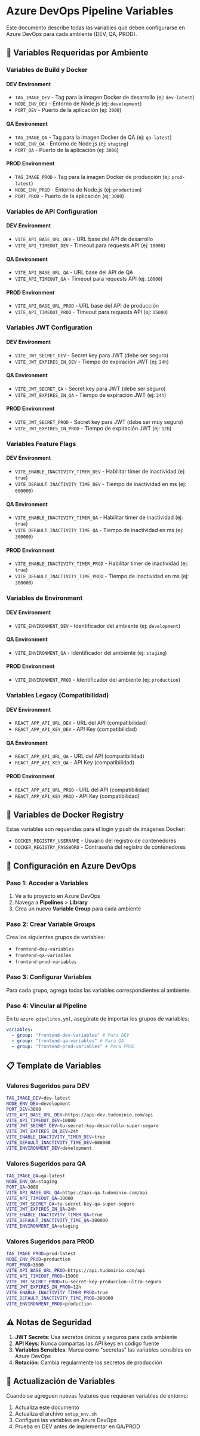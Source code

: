 # Azure DevOps Pipeline Variables

Este documento describe todas las variables que deben configurarse en Azure DevOps para cada ambiente (DEV, QA, PROD).

## 🔧 Variables Requeridas por Ambiente

### Variables de Build y Docker

#### DEV Environment

- `TAG_IMAGE_DEV` - Tag para la imagen Docker de desarrollo (ej: `dev-latest`)
- `NODE_ENV_DEV` - Entorno de Node.js (ej: `development`)
- `PORT_DEV` - Puerto de la aplicación (ej: `3000`)

#### QA Environment

- `TAG_IMAGE_QA` - Tag para la imagen Docker de QA (ej: `qa-latest`)
- `NODE_ENV_QA` - Entorno de Node.js (ej: `staging`)
- `PORT_QA` - Puerto de la aplicación (ej: `3000`)

#### PROD Environment

- `TAG_IMAGE_PROD` - Tag para la imagen Docker de producción (ej: `prod-latest`)
- `NODE_ENV_PROD` - Entorno de Node.js (ej: `production`)
- `PORT_PROD` - Puerto de la aplicación (ej: `3000`)

### Variables de API Configuration

#### DEV Environment

- `VITE_API_BASE_URL_DEV` - URL base del API de desarrollo
- `VITE_API_TIMEOUT_DEV` - Timeout para requests API (ej: `10000`)

#### QA Environment

- `VITE_API_BASE_URL_QA` - URL base del API de QA
- `VITE_API_TIMEOUT_QA` - Timeout para requests API (ej: `10000`)

#### PROD Environment

- `VITE_API_BASE_URL_PROD` - URL base del API de producción
- `VITE_API_TIMEOUT_PROD` - Timeout para requests API (ej: `15000`)

### Variables JWT Configuration

#### DEV Environment

- `VITE_JWT_SECRET_DEV` - Secret key para JWT (debe ser seguro)
- `VITE_JWT_EXPIRES_IN_DEV` - Tiempo de expiración JWT (ej: `24h`)

#### QA Environment

- `VITE_JWT_SECRET_QA` - Secret key para JWT (debe ser seguro)
- `VITE_JWT_EXPIRES_IN_QA` - Tiempo de expiración JWT (ej: `24h`)

#### PROD Environment

- `VITE_JWT_SECRET_PROD` - Secret key para JWT (debe ser muy seguro)
- `VITE_JWT_EXPIRES_IN_PROD` - Tiempo de expiración JWT (ej: `12h`)

### Variables Feature Flags

#### DEV Environment

- `VITE_ENABLE_INACTIVITY_TIMER_DEV` - Habilitar timer de inactividad (ej: `true`)
- `VITE_DEFAULT_INACTIVITY_TIME_DEV` - Tiempo de inactividad en ms (ej: `600000`)

#### QA Environment

- `VITE_ENABLE_INACTIVITY_TIMER_QA` - Habilitar timer de inactividad (ej: `true`)
- `VITE_DEFAULT_INACTIVITY_TIME_QA` - Tiempo de inactividad en ms (ej: `300000`)

#### PROD Environment

- `VITE_ENABLE_INACTIVITY_TIMER_PROD` - Habilitar timer de inactividad (ej: `true`)
- `VITE_DEFAULT_INACTIVITY_TIME_PROD` - Tiempo de inactividad en ms (ej: `300000`)

### Variables de Environment

#### DEV Environment

- `VITE_ENVIRONMENT_DEV` - Identificador del ambiente (ej: `development`)

#### QA Environment

- `VITE_ENVIRONMENT_QA` - Identificador del ambiente (ej: `staging`)

#### PROD Environment

- `VITE_ENVIRONMENT_PROD` - Identificador del ambiente (ej: `production`)

### Variables Legacy (Compatibilidad)

#### DEV Environment

- `REACT_APP_API_URL_DEV` - URL del API (compatibilidad)
- `REACT_APP_API_KEY_DEV` - API Key (compatibilidad)

#### QA Environment

- `REACT_APP_API_URL_QA` - URL del API (compatibilidad)
- `REACT_APP_API_KEY_QA` - API Key (compatibilidad)

#### PROD Environment

- `REACT_APP_API_URL_PROD` - URL del API (compatibilidad)
- `REACT_APP_API_KEY_PROD` - API Key (compatibilidad)

## 🔐 Variables de Docker Registry

Estas variables son requeridas para el login y push de imágenes Docker:

- `DOCKER_REGISTRY_USERNAME` - Usuario del registro de contenedores
- `DOCKER_REGISTRY_PASSWORD` - Contraseña del registro de contenedores

## 🚀 Configuración en Azure DevOps

### Paso 1: Acceder a Variables

1. Ve a tu proyecto en Azure DevOps
2. Navega a **Pipelines** > **Library**
3. Crea un nuevo **Variable Group** para cada ambiente

### Paso 2: Crear Variable Groups

Crea los siguientes grupos de variables:

- `frontend-dev-variables`
- `frontend-qa-variables`
- `frontend-prod-variables`

### Paso 3: Configurar Variables

Para cada grupo, agrega todas las variables correspondientes al ambiente.

### Paso 4: Vincular al Pipeline

En tu `azure-pipelines.yml`, asegúrate de importar los grupos de variables:

```yaml
variables:
  - group: "frontend-dev-variables" # Para DEV
  - group: "frontend-qa-variables" # Para QA
  - group: "frontend-prod-variables" # Para PROD
```

## 📋 Template de Variables

### Valores Sugeridos para DEV

```bash
TAG_IMAGE_DEV=dev-latest
NODE_ENV_DEV=development
PORT_DEV=3000
VITE_API_BASE_URL_DEV=https://api-dev.tudominio.com/api
VITE_API_TIMEOUT_DEV=10000
VITE_JWT_SECRET_DEV=tu-secret-key-desarrollo-super-seguro
VITE_JWT_EXPIRES_IN_DEV=24h
VITE_ENABLE_INACTIVITY_TIMER_DEV=true
VITE_DEFAULT_INACTIVITY_TIME_DEV=600000
VITE_ENVIRONMENT_DEV=development
```

### Valores Sugeridos para QA

```bash
TAG_IMAGE_QA=qa-latest
NODE_ENV_QA=staging
PORT_QA=3000
VITE_API_BASE_URL_QA=https://api-qa.tudominio.com/api
VITE_API_TIMEOUT_QA=10000
VITE_JWT_SECRET_QA=tu-secret-key-qa-super-seguro
VITE_JWT_EXPIRES_IN_QA=24h
VITE_ENABLE_INACTIVITY_TIMER_QA=true
VITE_DEFAULT_INACTIVITY_TIME_QA=300000
VITE_ENVIRONMENT_QA=staging
```

### Valores Sugeridos para PROD

```bash
TAG_IMAGE_PROD=prod-latest
NODE_ENV_PROD=production
PORT_PROD=3000
VITE_API_BASE_URL_PROD=https://api.tudominio.com/api
VITE_API_TIMEOUT_PROD=15000
VITE_JWT_SECRET_PROD=tu-secret-key-produccion-ultra-seguro
VITE_JWT_EXPIRES_IN_PROD=12h
VITE_ENABLE_INACTIVITY_TIMER_PROD=true
VITE_DEFAULT_INACTIVITY_TIME_PROD=300000
VITE_ENVIRONMENT_PROD=production
```

## ⚠️ Notas de Seguridad

1. **JWT Secrets**: Usa secretos únicos y seguros para cada ambiente
2. **API Keys**: Nunca compartas las API keys en código fuente
3. **Variables Sensibles**: Marca como "secretas" las variables sensibles en Azure DevOps
4. **Rotación**: Cambia regularmente los secretos de producción

## 🔄 Actualización de Variables

Cuando se agreguen nuevas features que requieran variables de entorno:

1. Actualiza este documento
2. Actualiza el archivo `setup_env.sh`
3. Configura las variables en Azure DevOps
4. Prueba en DEV antes de implementar en QA/PROD
